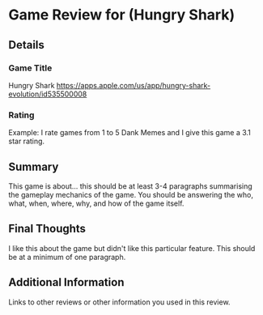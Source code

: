
# Game Review for (Hungry Shark)

## Details

### Game Title
Hungry Shark
https://apps.apple.com/us/app/hungry-shark-evolution/id535500008

### Rating
Example: I rate games from 1 to 5 Dank Memes and I give this game a 3.1 star rating.

## Summary
This game is about... this should be at least 3-4 paragraphs summarising the gameplay mechanics of the game. You should be answering the who, what, when, where, why, and how of the game itself.

## Final Thoughts
I like this about the game but didn't like this particular feature. This should be at a minimum of one paragraph.

## Additional Information
Links to other reviews or other information you used in this review.
